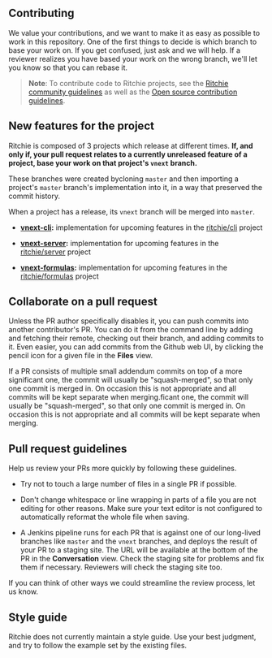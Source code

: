 <!-- Contributing from template (https://github.com/docker/docker.github.io/blob/master/CONTRIBUTING.md) -->

## Contributing

We value your contributions, and we want to make it as easy
as possible to work in this repository. One of the first things to decide is
which branch to base your work on. If you get confused, just ask and we will
help. If a reviewer realizes you have based your work on the wrong branch, we'll
let you know so that you can rebase it.

>**Note**: To contribute code to Ritchie projects, see the
[Ritchie community guidelines](https://docs.ritchiecli.io/v/doc-english/community) as well as the 
[Open source contribution guidelines](https://opensource.guide/how-to-contribute/).

## New features for the project

Ritchie is composed of 3 projects which release at different times. **If, and only if,
your pull request relates to a currently unreleased feature of a project, base
your work on that project's `vnext` branch.** 

These branches were created bycloning `master` and then importing a project's `master` branch's 
implementation into it, in a way that preserved the commit history. 

When a project has a release, its `vnext` branch will be merged into `master`.

- **[vnext-cli](https://github.com/ZupIT/ritchie-cli/tree/vnext-cli):**
  implementation for upcoming features in the [ritchie/cli](https://github.com/ZupIT/ritchie-cli)
  project

- **[vnext-server](https://github.com/ZupIT/ritchie-cli/tree/vnext-server):**
  implementation for upcoming features in the [ritchie/server](https://github.com/ZupIT/ritchie-server)
  project
  
- **[vnext-formulas](https://github.com/ZupIT/ritchie-cli/tree/vnext-formulas):**
  implementation for upcoming features in the [ritchie/formulas](https://github.com/ZupIT/ritchie-formulas)
  project

## Collaborate on a pull request

Unless the PR author specifically disables it, you can push commits into another
contributor's PR. You can do it from the command line by adding and fetching
their remote, checking out their branch, and adding commits to it. Even easier,
you can add commits from the Github web UI, by clicking the pencil icon for a
given file in the **Files** view.

If a PR consists of multiple small addendum commits on top of a more significant
one, the commit will usually be "squash-merged", so that only one commit is
merged in. On occasion this is not appropriate and all commits will be kept
separate when merging.ficant one, the commit will usually be "squash-merged", so that only one commit is merged in. 
On occasion this is not appropriate and all commits will be kept separate when merging.

## Pull request guidelines

Help us review your PRs more quickly by following these guidelines.

- Try not to touch a large number of files in a single PR if possible.

- Don't change whitespace or line wrapping in parts of a file you are not
  editing for other reasons. Make sure your text editor is not configured to
  automatically reformat the whole file when saving.

- A Jenkins pipeline runs for each PR that is against one of our long-lived
  branches like `master` and the `vnext` branches, and deploys the result of
  your PR to a staging site. The URL will be available at the bottom of the PR
  in the **Conversation** view. Check the staging site for problems and fix them
  if necessary. Reviewers will check the staging site too.

If you can think of other ways we could streamline the review process, let us
know.

## Style guide

Ritchie does not currently maintain a style guide. Use your best judgment, and
try to follow the example set by the existing files.